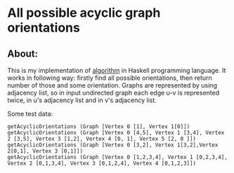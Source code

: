 # All possible acyclic graph orientations

## About:
This is my implementation of [algorithm](https://www.cos.ufrj.br/uploadfile/es40596.pdf) in Haskell programming language.
It works in following way: firstly find all possible orientations, then return number of those and some orientation.
Graphs are represented by using adjacency list, so in input undirected graph each edge u-v is represented twice, in u's adjacency list and in v's adjacency list.

Some test data:
```
getAcyclicOrientations (Graph [Vertex 0 [1], Vertex 1[0]])
getAcyclicOrientations (Graph [Vertex 0 [4,5], Vertex 1 [3,4], Vertex 2 [3,5], Vertex 3 [1,2], Vertex 4 [0, 1], Vertex 5 [2, 0 ]])
getAcyclicOrientations (Graph [Vertex 0 [3,2], Vertex 1[3,2],Vertex 2[0,1], Vertex 3 [0,1]])
getAcyclicOrientations (Graph [Vertex 0 [1,2,3,4], Vertex 1 [0,2,3,4], Vertex 2 [0,1,3,4], Vertex 3 [0,1,2,4], Vertex 4 [0,1,2,3]])
```
